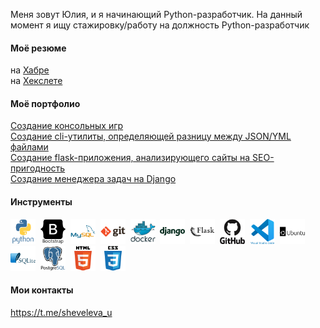 Меня зовут Юлия, и я начинающий Python-разработчик. 
На данный момент я ищу стажировку/работу на должность Python-разработчик

#### Моё резюме 
на [Хабре](https://career.habr.com/u-shev) <br>
на [Хекслете](https://cv.hexlet.io/ru/resumes/3154)

#### Моё портфолио
[Создание консольных игр](https://github.com/u-shev/python-project-lvl1) <br>
[Создание cli-утилиты, определяющей разницу между JSON/YML файлами](https://github.com/u-shev/python-project-50) <br>
[Создание flask-приложения, анализирующего сайты на SEO-пригодность](https://github.com/u-shev/python-project-83) <br>
[Создание менеджера задач на Django](https://github.com/u-shev/python-project-52) <br>

#### Инструменты 
<div>
  <img src="https://github.com/devicons/devicon/blob/master/icons/python/python-original-wordmark.svg" width="40" height="40"/>&nbsp;
  <img src="https://github.com/devicons/devicon/blob/master/icons/bootstrap/bootstrap-plain-wordmark.svg" width="40" height="40"/>&nbsp;
  <img src="https://github.com/devicons/devicon/blob/master/icons/mysql/mysql-original-wordmark.svg" width="40" height="40"/>&nbsp;
  <img src="https://github.com/devicons/devicon/blob/master/icons/git/git-original-wordmark.svg" width="40" height="40"/>&nbsp;
  <img src="https://github.com/devicons/devicon/blob/master/icons/docker/docker-original-wordmark.svg" width="40" height="40"/>&nbsp;
  <img src="https://github.com/devicons/devicon/blob/master/icons/django/django-plain-wordmark.svg" width="40" height="40"/>&nbsp;
  <img src="https://github.com/devicons/devicon/blob/master/icons/flask/flask-original-wordmark.svg" width="40" height="40"/>&nbsp;
  <img src="https://github.com/devicons/devicon/blob/master/icons/github/github-original-wordmark.svg" width="40" height="40"/>&nbsp;
  <img src="https://github.com/devicons/devicon/blob/master/icons/vscode/vscode-original-wordmark.svg" width="40" height="40"/>&nbsp;
  <img src="https://github.com/devicons/devicon/blob/master/icons/ubuntu/ubuntu-plain-wordmark.svg" width="40" height="40"/>&nbsp;
  <img src="https://github.com/devicons/devicon/blob/master/icons/sqlite/sqlite-original-wordmark.svg" width="40" height="40"/>&nbsp;
  <img src="https://github.com/devicons/devicon/blob/master/icons/postgresql/postgresql-original-wordmark.svg" width="40" height="40"/>&nbsp;
  <img src="https://github.com/devicons/devicon/blob/master/icons/html5/html5-original-wordmark.svg" width="40" height="40"/>&nbsp;
  <img src="https://github.com/devicons/devicon/blob/master/icons/css3/css3-original-wordmark.svg" width="40" height="40"/>&nbsp;
</div>

#### Мои контакты
https://t.me/sheveleva_u
